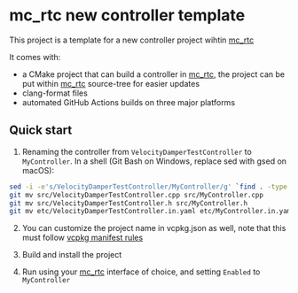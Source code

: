 mc_rtc new controller template
==

This project is a template for a new controller project wihtin [mc_rtc]

It comes with:
- a CMake project that can build a controller in [mc_rtc], the project can be put within [mc_rtc] source-tree for easier updates
- clang-format files
- automated GitHub Actions builds on three major platforms

Quick start
--

1. Renaming the controller from `VelocityDamperTestController` to `MyController`. In a shell (Git Bash on Windows, replace sed with gsed on macOS):

```bash
sed -i -e's/VelocityDamperTestController/MyController/g' `find . -type f`
git mv src/VelocityDamperTestController.cpp src/MyController.cpp
git mv src/VelocityDamperTestController.h src/MyController.h
git mv etc/VelocityDamperTestController.in.yaml etc/MyController.in.yaml
```

2. You can customize the project name in vcpkg.json as well, note that this must follow [vcpkg manifest rules](https://github.com/microsoft/vcpkg/blob/master/docs/users/manifests.md)

2. Build and install the project

3. Run using your [mc_rtc] interface of choice, and setting `Enabled` to `MyController`

[mc_rtc]: https://jrl-umi3218.github.io/mc_rtc/

